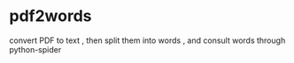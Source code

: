 # pdf2words
convert PDF to text , then split them into words , and consult words through python-spider
